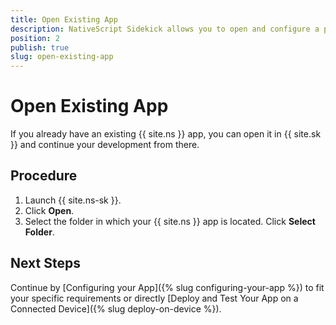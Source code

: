 ```yaml
---
title: Open Existing App
description: NativeScript Sidekick allows you to open and configure a pre-existing NativeScript app.
position: 2
publish: true
slug: open-existing-app
---
```


# Open Existing App

If you already have an existing {{ site.ns }} app, you can open it in {{ site.sk }} and continue your development from there.

## Procedure

1. Launch {{ site.ns-sk }}.
1. Click **Open**.
1. Select the folder in which your {{ site.ns }} app is located. Click **Select Folder**.

## Next Steps

Continue by [Configuring your App]({% slug configuring-your-app %}) to fit your specific requirements or directly [Deploy and Test Your App on a Connected Device]({% slug deploy-on-device %}).